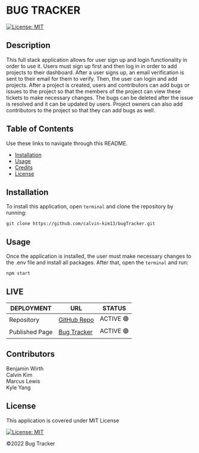 # BUG TRACKER

[![License: MIT](https://img.shields.io/badge/License-MIT-blue.svg)](https://opensource.org/licenses/MIT)

## Description

This full stack application allows for user sign up and login functionality in order to use it. Users must sign up first and then log in in order to add projects to their dashboard. After a user signs up, an email verification is sent to their email for them to verify. Then, the user can login and add projects. After a project is created, users and contributors can add bugs or issues to the project so that the members of the project can view these tickets to make necessary changes. The bugs can be deleted after the issue is resolved and it can be updated by users. Project owners can also add contributors to the project so that they can add bugs as well.

## Table of Contents

Use these links to navigate through this README.

- [Installation](#installation)
- [Usage](#usage)
- [Credits](#credits)
- [License](#license)

## Installation

To install this application, open `terminal` and clone the repository by running:

    git clone https://github.com/calvin-kim13/bugTracker.git

## Usage

Once the application is installed, the user must make necessary changes to the .env file and install all packages. After that, open the `terminal` and run:

    npm start

## LIVE

| DEPLOYMENT     | URL              | STATUS    |
| -------------- | ---------------- | --------- |
| Repository     | [GitHub Repo](https://github.com/benw10-1/bugTracker) | ACTIVE 🟢 |
| Published Page | [Bug Tracker](https://bug-zapper-app.herokuapp.com/) | ACTIVE 🟢 |

## Contributors

Benjamin Wirth  
Calvin Kim  
Marcus Lewis  
Kyle Yang

## License

This application is covered under MIT License

[![License: MIT](https://img.shields.io/badge/License-MIT-blue.svg)](https://opensource.org/licenses/MIT)

©2022 Bug Tracker
